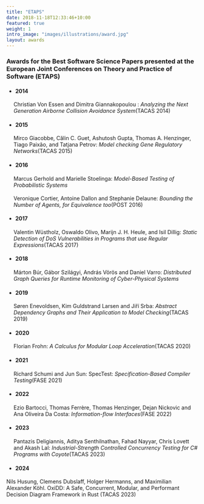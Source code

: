 ```yaml
---
title: "ETAPS"
date: 2018-11-18T12:33:46+10:00
featured: true
weight: 1
intro_image: "images/illustrations/award.jpg"
layout: awards
---
```


### Awards for the Best Software Science Papers presented at the European Joint Conferences on Theory and Practice of Software (ETAPS)


<style>
  .ident{
    margin-left:19px;
    margin-top:17px;
    margin-bottom:18px;
  }
</style>

- ####  2014

<div class='ident'> Christian Von Essen and Dimitra Giannakopoulou : <i > Analyzing the Next Generation Airborne Collision Avoidance  System</i>(TACAS 2014)</div>

- ####   2015

<div class='ident'>Mirco Giacobbe, Călin C. Guet, Ashutosh Gupta, Thomas A. Henzinger, Tiago Paixão, and Tatjana Petrov:<i > Model   checking Gene Regulatory Networks</i >(TACAS 2015)</div>

- ####  2016

<div class='ident'> Marcus Gerhold and Marielle Stoelinga:<i > Model-Based Testing of Probabilistic Systems</i ></div>

<div class='ident'>Veronique Cortier, Antoine Dallon and Stephanie Delaune:<i > Bounding the Number of Agents, for Equivalence too</i >(POST 2016)</div>

- ####   2017

<div class='ident'> Valentin Wüstholz, Oswaldo Olivo, Marijn J. H. Heule, and Isil Dillig: <i >Static Detection of DoS    Vulnerabilities in Programs that use Regular Expressions</i >(TACAS 2017)</div>

- ####   2018

 <div class='ident'> Márton Búr, Gábor Szilágyi, András Vörös and Daniel Varro:<i > Distributed Graph Queries for Runtime Monitoring of Cyber-Physical Systems</i ></div>

- ####   2019
<div class='ident'> Søren Enevoldsen, Kim Guldstrand Larsen and Jiří Srba:<i > Abstract Dependency Graphs and Their Application to Model Checking</i >(TACAS 2019)</div>

- ####   2020

<div class='ident'> Florian Frohn:<i > A Calculus for Modular Loop Acceleration</i >(TACAS 2020)</div>

- ####   2021

<div class='ident'> Richard Schumi and Jun Sun: SpecTest: <i >Specification-Based Compiler Testing</i >(FASE 2021)</div>

- ####   2022

<div class='ident'>Ezio Bartocci, Thomas Ferrère, Thomas Henzinger, Dejan Nickovic and Ana     Oliveira Da Costa:<i > Information-flow Interfaces</i >(FASE 2022)</div>

- ####   2023

 <div class='ident'>Pantazis Deligiannis, Aditya Senthilnathan, Fahad Nayyar,
Chris Lovett and Akash Lal:<i > Industrial-Strength Controlled Concurrency
Testing for C# Programs with Coyote</i >(TACAS 2023)</div>

- ####   2024

Nils Husung, Clemens Dubslaff, Holger Hermanns, and Maximilian Alexander Köhl. OxiDD: A Safe, Concurrent, Modular, and Performant Decision Diagram Framework in Rust (TACAS 2023)

<br>
<br>


